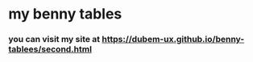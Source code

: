 # my benny tables
### you can visit my site at https://dubem-ux.github.io/benny-tablees/second.html
